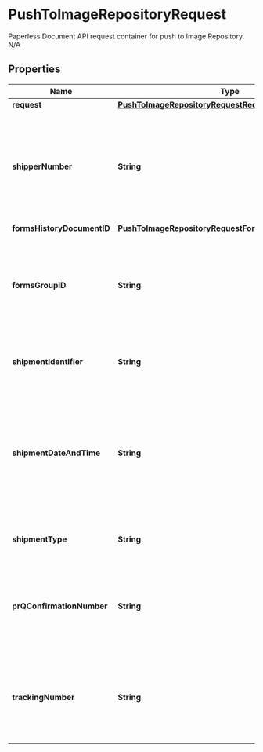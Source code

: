 

# PushToImageRepositoryRequest

Paperless Document API request container for push to Image Repository.  N/A

## Properties

| Name | Type | Description | Notes |
|------------ | ------------- | ------------- | -------------|
|**request** | [**PushToImageRepositoryRequestRequest**](PushToImageRepositoryRequestRequest.md) |  |  |
|**shipperNumber** | **String** | The Shipper&#39;s UPS Account Number.  Your UPS Account Number must have &#39;Upload Forms Created Offline&#39; enabled to use this webservice. |  |
|**formsHistoryDocumentID** | [**PushToImageRepositoryRequestFormsHistoryDocumentID**](PushToImageRepositoryRequestFormsHistoryDocumentID.md) |  |  |
|**formsGroupID** | **String** | FormsGroupID would be required in Push Request if user needs to update uploaded DocumentID(s) in Forms History.  N/A |  [optional] |
|**shipmentIdentifier** | **String** | Shipment Identifier is required for this request.  N/A |  |
|**shipmentDateAndTime** | **String** | The date and time of the processed shipment. Required only for small package shipments. The valid format is yyyy-MM-dd-HH.mm.ss  N/A |  [optional] |
|**shipmentType** | **String** | Valid values are: 1 &#x3D; small package, 2 &#x3D; freight.  N/A |  |
|**prQConfirmationNumber** | **String** | PRQ Confirmation being specified by client. Required for freight shipments.  N/A |  [optional] |
|**trackingNumber** | **String** | UPS Tracking Number associated with this shipment. Required only for small package shipment.  N/A |  [optional] |



